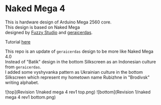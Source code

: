 # Naked Mega 4
This is hardware design of Arduino Mega 2560 core. \
This design is based on Naked Mega \
designed by [Fuzzy Studio](https://github.com/FuzzyNoodle/Fuzzy-Naked-Mega) and [geraicerdas](https://github.com/geraicerdas/Cerdas-F2).

Tutorial [here](https://www.hackster.io/news/a-bare-naked-arduino-mega-2314647cf772)

This repo is an update of `geraicerdas` design to be more like Naked Mega 4.0 \
Instead of "Batik" design in the bottom Silkscreen as an Indonesian culture from `geraicerdas`. \
I added some vyshyvanka pattern as Ukrainian culture in the bottom Silkscreen which represent my hometown name Rubizhne in "Brodivsk" writing alphabet.

![top](Revision 1/naked mega 4 rev1 top.png)
![bottom](Revision 1/naked mega 4 rev1 bottom.png)

